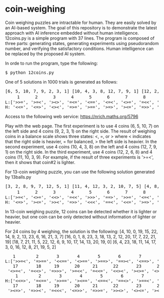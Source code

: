 # coin-weighing
Coin weighing puzzles are intractable for human. They are easily solved by an AI-based system. 
The goal of this repository is to demonstrate the latest approach with AI inference embedded without human intelligence. 
12coins.py is a simple program with 37 lines. 
The program is composed of three parts: generating states, generating experiments using pseudorandom number, and verifying the satisfactory conditions. 
Human intelligence can be replaced by the proposed AI system.

In orde to run the program, type the following:
<pre>
$ python 12coins.py
</pre>
One of 5 solutions in 1000 trials is generated as follows:
<pre>
[6, 5, 10, 7, 9, 2, 3, 1] [10, 4, 3, 8, 12, 7, 9, 1] [12, 2, 6, 8, 11, 10, 3, 9]
　   1      2      3      4      5      6      7      8      9      10     11     12    
L:['>>=', '>=<', '><>', '=<=', '<==', '<=<', '<>=', '=<<', '>>>', '<<>', '==>', '=><', 
H: '<<=', '<=>', '<><', '=>=', '>==', '>=>', '><=', '=>>', '<<<', '>><', '==<', '=<>']
</pre>
Access to the following web service:
https://nrich.maths.org/5796

Play with the web page. The first experiment is to use 4 coins (6, 5, 10, 7) on the left side and 4 coins (9, 2, 3, 1) on the right side.
The result of weighing coins in a balance scale shows three states: <, =, or > where < indicates that the right side is heavier, = for balanced, > the left side is heavier.
In the second experiment, use 4 coins (10, 4, 3, 8) on the left and 4 coins (12, 7, 9, 1) on the right side.
In the third experiment, use 4 coins (12, 2, 6, 8) and 4 coins (11, 10, 3, 9).
For example, if the result of three experiments is '>=<', then it shows that coin#2 is lighter.

For 13-coin weighing puzzle, you can use the following solution generated by 13balls.py
<pre>
[3, 2, 8, 9, 7, 12, 5, 1] [11, 4, 12, 3, 2, 10, 7, 5] [4, 8, 12, 1, 11, 6, 5, 3]
　   1      2      3      4      5      6      7      8      9      10     11     12     13
L:['>=<', '<>=', '<<>', '=<<', '>>>', '==>', '>>=', '<=<', '<==', '=>=', '=<>', '><<', '===', 
H: '<=>', '><=', '>><', '=>>', '<<<', '==<', '<<=', '>=>', '>==', '=<=', '=><', '<>>', '===']
</pre>

In 13-coin weighing puzzle, 12 coins can be detected whether it is lighter or heavier, but one coin can be only detected without information of lighter or heavier.


For 24 coins by 4 weighing, the solution is the following:
[4, 10, 0, 19, 15, 22, 14, 9, 2, 13, 23, 6, 16, 21, 3, 7] [16, 0, 1, 8, 23, 3, 18, 13, 2, 12, 20, 17, 7, 22, 21, 19] [18, 7, 21, 11, 5, 22, 12, 6, 9, 10, 17, 14, 13, 20, 19, 0] [6, 4, 23, 18, 11, 14, 17, 3, 0, 16, 12, 8, 21, 19, 5, 2]
<pre>
   1        2       3       4       5       6       7       8       9       10      11      12      13      14      15      16
L:['>>=<', '=>==', '<<==', '<>==', '>==>', '==><', '<==>', '=<>=', '=>=<', '==<=', '>=<=', '==>>', '=<><', '<=<=', '>=<>', '>===', 
   17       18     19      20     21      22       23      24
 '<>=<', '=<<>', '=>>>', '>=<<', '=<<=', '<<><', '><>=', '<>=>']
    1        2       3       4       5       6       7       8       9       10      11      12      13      14      15      16
H:['<<=>', '=<==', '>>==', '><==', '<==<', '==<>', '>==<', '=><=', '=<=>', '==>=', '<=>=', '==<<', '=><>', '>=>=', '<=><', '<===', 
   17       18     19      20     21      22       23      24
 '><=>', '=>><', '=<<<', '<=>>', '=>>=', '>><>', '<><=', '><=<']
 </pre>
